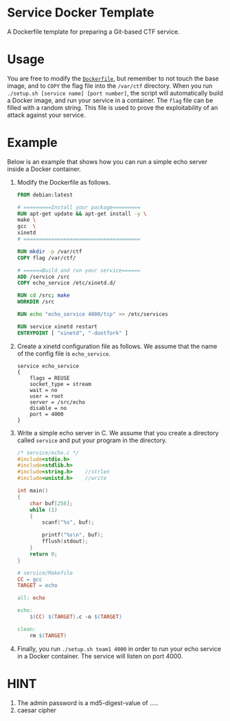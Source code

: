 # Service Docker Template

A Dockerfile template for preparing a Git-based CTF service.

# Usage

You are free to modify the [`Dockerfile`](Dockerfile), but remember to not touch
the base image, and to `COPY` the flag file into the `/var/ctf` directory. When
you run `./setup.sh [service name] [port number]`, the script will automatically
build a Docker image, and run your service in a container. The `flag` file can
be filled with a random string. This file is used to prove the exploitability of
an attack against your service.

# Example

Below is an example that shows how you can run a simple echo server inside a
Docker container.

1. Modify the Dockerfile as follows.

    ```dockerfile
    FROM debian:latest

    # =========Install your package=========
    RUN apt-get update && apt-get install -y \
    make \
    gcc  \
    xinetd
    # ======================================

    RUN mkdir -p /var/ctf
    COPY flag /var/ctf/

    # ======Build and run your service======
    ADD /service /src
    COPY echo_service /etc/xinetd.d/

    RUN cd /src; make
    WORKDIR /src

    RUN echo "echo_service 4000/tcp" >> /etc/services

    RUN service xinetd restart
    ENTRYPOINT [ "xinetd", "-dontfork" ]
    ```

2. Create a xinetd configuration file as follows. We assume that the name of the
   config file is `echo_service`.

    ```
    service echo_service
    {
        flags = REUSE
        socket_type = stream
        wait = no
        user = root
        server = /src/echo
        disable = no
        port = 4000
    }
    ```

3. Write a simple echo server in C. We assume that you create a directory called
   `service` and put your program in the directory.

    ```c
    /* service/echo.c */
    #include<stdio.h>
    #include<stdlib.h>
    #include<string.h>    //strlen
    #include<unistd.h>    //write

    int main()
    {
        char buf[256];
        while (1)
        {
            scanf("%s", buf);

            printf("%s\n", buf);
            fflush(stdout);
        }
        return 0;
    }
    ```

    ```makefile
    # service/Makefile
    CC = gcc
    TARGET = echo

    all: echo

    echo:
        $(CC) $(TARGET).c -o $(TARGET)

    clean:
        rm $(TARGET)
    ```

4. Finally, you run `./setup.sh team1 4000` in order to run your echo service in
   a Docker container. The service will listen on port 4000.

# HINT
1. The admin password is a md5-digest-value of .....
2. caesar cipher
